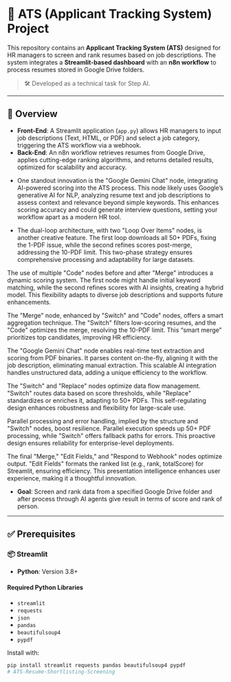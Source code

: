 # 📄 ATS (Applicant Tracking System) Project

This repository contains an **Applicant Tracking System (ATS)** designed for HR managers to screen and rank resumes based on job descriptions. The system integrates a **Streamlit-based dashboard** with an **n8n workflow** to process resumes stored in Google Drive folders.

> 🛠️ Developed as a technical task for Step AI.

---

## 🚀 Overview

- **Front-End**: A Streamlit application (`app.py`) allows HR managers to input job descriptions (Text, HTML, or PDF) and select a job category, triggering the ATS workflow via a webhook.
- **Back-End**: An n8n workflow retrieves resumes from Google Drive, applies cutting-edge ranking algorithms, and returns detailed results, optimized for scalability and accuracy.
+ One standout innovation is the "Google Gemini Chat" node, integrating AI-powered scoring into the ATS process. This node likely uses Google’s generative AI for NLP, analyzing resume text and job descriptions to assess context and relevance beyond simple keywords. This enhances scoring accuracy and could generate interview questions, setting your workflow apart as a modern HR tool.
  
+ The dual-loop architecture, with two "Loop Over Items" nodes, is another creative feature. The first loop downloads all 50+ PDFs, fixing the 1-PDF issue, while the second refines scores post-merge, addressing the 10-PDF limit. This two-phase strategy ensures comprehensive processing and adaptability for large datasets.

The use of multiple "Code" nodes before and after "Merge" introduces a dynamic scoring system. The first node might handle initial keyword matching, while the second refines scores with AI insights, creating a hybrid model. This flexibility adapts to diverse job descriptions and supports future enhancements.

The "Merge" node, enhanced by "Switch" and "Code" nodes, offers a smart aggregation technique. The "Switch" filters low-scoring resumes, and the "Code" optimizes the merge, resolving the 10-PDF limit. This “smart merge” prioritizes top candidates, improving HR efficiency.

The "Google Gemini Chat" node enables real-time text extraction and scoring from PDF binaries. It parses content on-the-fly, aligning it with the job description, eliminating manual extraction. This scalable AI integration handles unstructured data, adding a unique efficiency to the workflow.

The "Switch" and "Replace" nodes optimize data flow management. "Switch" routes data based on score thresholds, while "Replace" standardizes or enriches it, adapting to 50+ PDFs. This self-regulating design enhances robustness and flexibility for large-scale use.

Parallel processing and error handling, implied by the structure and "Switch" nodes, boost resilience. Parallel execution speeds up 50+ PDF processing, while "Switch" offers fallback paths for errors. This proactive design ensures reliability for enterprise-level deployments.

The final "Merge," "Edit Fields," and "Respond to Webhook" nodes optimize output. "Edit Fields" formats the ranked list (e.g., rank, totalScore) for Streamlit, ensuring efficiency. This presentation intelligence enhances user experience, making it a thoughtful innovation.
- **Goal**: Screen and rank data from a specified Google Drive folder and after process through AI agents give result in terms of score and rank of person.

---

## ✅ Prerequisites

### 📦 Streamlit
- **Python**: Version 3.8+

#### Required Python Libraries
- `streamlit`
- `requests`
- `json`
- `pandas`
- `beautifulsoup4`
- `pypdf`

Install with:

```bash
pip install streamlit requests pandas beautifulsoup4 pypdf
# ATS-Resume-Shortlisting-Screening
